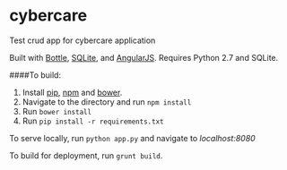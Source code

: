 # cybercare
Test crud app for cybercare application

Built with [Bottle](https://pypi.python.org/pypi/bottle), [SQLite](https://sqlite.org/), and [AngularJS](https://angularjs.org/).
Requires Python 2.7 and SQLite.

####To build: 
1. Install [pip](https://pypi.python.org/pypi/pip), [npm](https://www.npmjs.com/) and [bower](https://bower.io/).
2. Navigate to the directory and run `npm install`
3. Run `bower install`
4. Run `pip install -r requirements.txt`

To serve locally, run `python app.py` and navigate to <i>localhost:8080</i>

To build for deployment, run `grunt build`.





